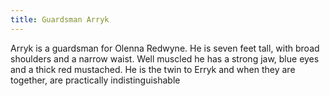 ```yaml
---
title: Guardsman Arryk
---
```


Arryk is a guardsman for Olenna Redwyne. He is seven feet tall, with broad shoulders and a narrow waist. Well muscled he has a strong jaw, blue eyes and a thick red mustached. He is the twin to Erryk and when they are together, are practically indistinguishable


